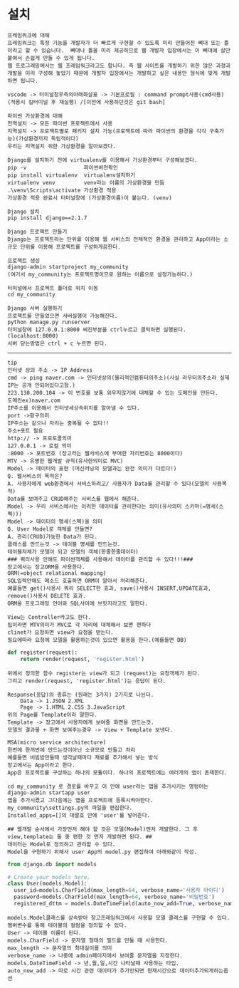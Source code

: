 # 설치

    프레임워크에 대해
    프레임워크는 특정 기능을 개발자가 더 빠르게 구현할 수 있도록 미리 만들어진 뼈대 또는 틀이라고 할 수 있습니다.  뼈대나 틀을 미리 제공하므로 웹 개발자 입장에서는 이 뼈대에 살만 붙여서 손쉽게 만들 수 있게 됩니다.
    웹 프로그래밍에서는 웹 프레임워크라고도 합니다. 즉 웹 사이트를 개발하기 위한 많은 과정과 개발을 미리 구성해 놓았기 때문에 개발자 입장에서는 개발하고 싶은 내용만 형식에 맞게 개발하면 됩니다.

    vscode -> 터미널창우측의아래화살표 -> 기본프로필 : command prompt사용(cmd사용)(적용시 킬터미널 후 재실행) /[이전에 사용하던것은 git bash]

    파이썬 가상환경에 대해
    전역설치 -> 모든 파이썬 프로젝트에서 사용
    지역설치 -> 프로젝트별로 패키지 설치 가능(프로젝트에 따라 파이썬의 환경을 각각 구축가능)(가상환경끼지 독립적이다)
    우리는 지역설치 위한 가상환경을 알아보겠다.

    Django를 설치하기 전에 virtualenv를 이용해서 가상환경부터 구성해보겠다.
    pip -v                  파이썬버전확인
    pip install virtualenv  virtualenv설치하기
    virtualenv venv         venv라는 이름의 가상환경을 만듬
    .\venv\Scripts\activate 가상환경 적용
    가상환경 적용 완료시 터미널창에 (가상환경이름)이 붙는다. (venv)

    Django 설치
    pip install django==2.1.7

    Django 프로젝트 만들기
    Django는 프로젝트라는 단위를 이용해 웹 서비스의 전체적인 환경을 관리하고 App이라는 소규모 단위를 이용해 프로젝트를 구성하게끔한다.

    프로젝트 생성
    django-admin startproject my_community
    (여기서 my_community는 프로젝트명이므로 원하는 이름으로 설정가능하다.)

    터미널에서 프로젝트 폴더로 위치 이동
    cd my_community

    Django 서버 실행하기
    프로젝트를 만들었으면 서버실행이 가능해진다.
    python manage.py runserver
    터미널창에 127.0.0.1:8000 써진부분을 ctrl누르고 클릭하면 실행된다.
    (localhost:8000)
    서버 닫는방법은 ctrl + c 누르면 된다.

---

    tip
    인터넷 상의 주소 -> IP Address
    cmd -> ping naver.com -> 인터넷상의(물리적인컴퓨터의주소)(사실 라우터의주소라 실제 IP는 공개 안되어있다고함.)
    223.130.200.104 -> 이 번호를 보통 외우지않기에 대체할 수 있는 도메인을 만든다.
    도메인ex)naver.com
    IP주소를 이용해서 인터넷세상속위치를 알아낼 수 있다.
    port ->항구의미
    IP주소는 같으나 자리는 중복될 수 없다!!
    주소+포트 필요
    http:// -> 프로토콜의미
    127.0.0.1 -> 로컬 의미
    :8000 -> 포트번호 (장고라는 웹서비스에 부여한 자리번호는 8000이다)
    MTV -> 유명한 웹개발 규칙(유사한의미로 MVC)
    Model -> 데이터의 표현 (머신러닝의 모델과는 완전 의미가 다르다!)
    Q. 웹서비스의 목적은?
    A. 사용자에게 web환경에서 서비스하려고/ 사용자가 Data를 관리할 수 있다(모델의 사용목적)
    Data를 보여주고 CRUD해주는 서비스를 웹에서 해준다.
    Model -> 우리 서비스에서는 이러한 데이터를 관리한다는 의미(유사의미 스키마(=명세(스펙)))
    Model -> 데이터의 명세(스펙)을 의미
    Q. User Model로 객체를 만들면?
    A. 관리(CRUD)가능한 Data가 된다.
    클래스를 만드는것 -> 테이블 명세를 만드는것.
    테이블자체가 모델이 되고 모델의 객체(한줄한줄데이터)
    ### 쿼리사용 안해도 파이썬객체를 사용해서 데이터를 관리할 수 있다!!!###
    장고에서는 장고ORM을 사용한다.
    ORM(=object relational mapping)
    SQL입력안해도 메소드 호출하면 ORM이 알아서 처리해준다.
    예를들면 get()사용시 쿼리 SELECT한 효과, save()사용시 INSERT,UPDATE효과, remove()사용시 DELETE 효과.
    ORM을 프로그래밍 언어와 SQL사이에 브릿지라고도 말한다.

    View는 Controller라고도 한다.
    팁이라면 MTV의미가 MVC로 각 자리에 대체해서 보면 편하다
    clinet가 요청하면 view가 요청을 받는다.
    필요에따라 요청에 모델을 활용하는것이 있으면 활용을 한다.(예를들면 DB)

```python
def register(request):
    return render(request, 'register.html')
```

    위에서 정의한 함수 register는 view가 되고 (request)는 요청객체가 된다.
    그리고 render(request, 'register.html')는 응답이 된다.

    Response(응답)의 종류는 (원래는 3가지) 2가지로 나뉜다.
        Data -> 1.JSON 2.XML
        Page -> 1.HTML 2.CSS 3.JavaScript
    위의 Page를 Template이라 말한다.
    Template -> 장고에서 사용자에게 보여줄 화면을 만드는것.
    모델의 결과물 + 화면 보여주는경우 -> View + Template 보낸다.

    MSA(micro service architecture)
    한번에 한꺼번에 만드는것이아닌 소규모로 만들고 처리
    예를들면 비빔밥만들때 생각날때마다 재료를 추가해서 넣는 방식
    장고에서는 App이라고 한다.
    App은 프로젝트를 구성하는 하나의 모듈이다. 하나의 프로젝트에는 여러개의 앱이 존재한다.

    cd my_community 로 경로를 바꾸고 이 안에 user라는 앱을 추가시키는 명렁어는
    django-admin startapp user
    앱을 추가시켰고 그다음에는 앱을 프로젝트에 등록시켜야한다.
    my_community\settings.py의 파일을 편집한다.
    Installed_apps=[]의 대괄호 안에 'user'를 넣어준다.

    ## 웹개발 순서에서 가장먼저 해야 할 것은 모델(Model)먼저 개발한다. 그 후 view,template는 둘 중 편한 것 먼저 개발하면 된다. ##
    데이터는 Model로 정의하고 관리할 수 있다.
    Model을 구현하기 위해서 user App의 model.py 편집하여 아래와같이 작성.

```python
from django.db import models

# Create your models here.
class User(models.Model):
  user_id=models.CharField(max_length=64, verbose_name='사용자 아이디')
  password=models.CharField(max_length=64, verbose_name='비밀번호')
  registered_dttm = models.DateTimeField(auto_now_add=True, verbose_name='등록시간')
```

    models.Model클래스를 상속받아 장고프레임워크에서 사용할 모델 클래스를 구현할 수 있다. 멤버변수를 통해 테이블의 컬럼을 정의할 수 있다.
    User -> 테이블 이름이 된다.
    models.CharField -> 문자열 형태의 필드를 만들 때 사용한다.
    max_length -> 문자열의 최대길이를 의미
    verbose_name -> 나중에 admin페이지에서 보여줄 문자열을 지정한다.
    models.DateTimeField -> 년,월,일,시간 나타날때 사용하는 타입.
    auto_now_add -> 따로 시간 관련 데이터가 추가안되면 현재시간으로 데이터추가되게하는옵션
